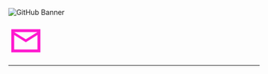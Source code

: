 <!-- Banner -->

<p align="center">
  
![GitHub Banner](https://user-images.githubusercontent.com/124378648/230798080-4f13aaa4-2d6c-4018-aa9d-8e08424eb6c6.gif)
  
</p>

<!-- Icons section -->

<svg xmlns="http://www.w3.org/2000/svg" width="70" height="70" viewBox="0 0 24 24"><path fill="#ff19cf" d="M2 20V4h20v16H2Zm10-7L4 8v10h16V8l-8 5Zm0-2l8-5H4l8 5ZM4 8V6v2Z"/></svg>



---
